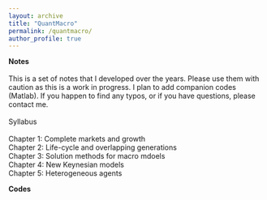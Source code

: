 ```yaml
---
layout: archive
title: "QuantMacro"
permalink: /quantmacro/
author_profile: true
---
```


**Notes** <br>
          <br>
This is a set of notes that I developed over the years. 
Please use them with caution as this is a work  in progress. 
I plan to add companion codes (Matlab). If you happen to find any typos, or if you have questions, please contact me.           <br>
<br> 
Syllabus <br> 
 <br> 
Chapter 1: Complete markets and growth <br> 
Chapter 2: Life-cycle and overlapping generations <br> 
Chapter 3: Solution methods for macro mdoels <br> 
Chapter 4: New Keynesian models <br> 
Chapter 5: Heterogeneous agents <br> 

**Codes** <br>
          <br>
          
          
          
          
          
